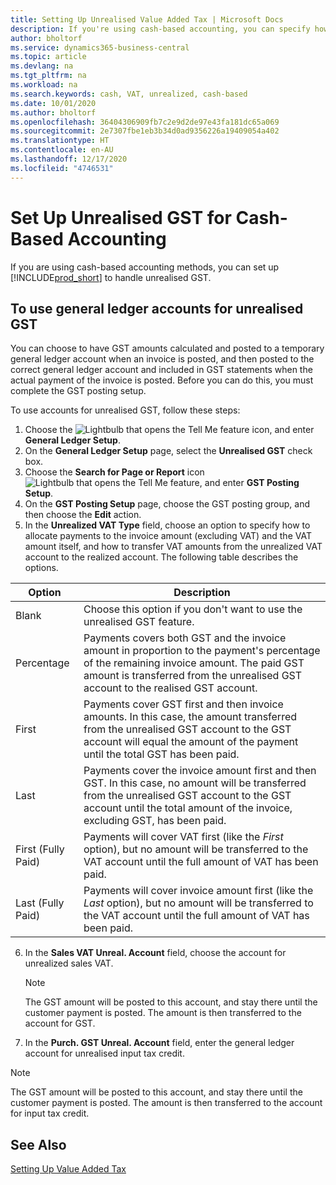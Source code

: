 ```yaml
---
title: Setting Up Unrealised Value Added Tax | Microsoft Docs
description: If you're using cash-based accounting, you can specify how to handle unrealised GST for sales and purchases.
author: bholtorf
ms.service: dynamics365-business-central
ms.topic: article
ms.devlang: na
ms.tgt_pltfrm: na
ms.workload: na
ms.search.keywords: cash, VAT, unrealized, cash-based
ms.date: 10/01/2020
ms.author: bholtorf
ms.openlocfilehash: 36404306909fb7c2e9d2de97e43fa181dc65a069
ms.sourcegitcommit: 2e7307fbe1eb3b34d0ad9356226a19409054a402
ms.translationtype: HT
ms.contentlocale: en-AU
ms.lasthandoff: 12/17/2020
ms.locfileid: "4746531"
---
```

# <a name="set-up-unrealized-vat-for-cash-based-accounting"></a>Set Up Unrealised GST for Cash-Based Accounting
If you are using cash-based accounting methods, you can set up [!INCLUDE[prod_short](includes/prod_short.md)] to handle unrealised GST.

## <a name="to-use-general-ledger-accounts-for-unrealized-vat"></a>To use general ledger accounts for unrealised GST
You can choose to have GST amounts calculated and posted to a temporary general ledger account when an invoice is posted, and then posted to the correct general ledger account and included in GST statements when the actual payment of the invoice is posted. Before you can do this, you must complete the GST posting setup.

To use accounts for unrealised GST, follow these steps:
1. Choose the ![Lightbulb that opens the Tell Me feature](media/ui-search/search_small.png "Tell me what you want to do") icon, and enter **General Ledger Setup**.
2. On the **General Ledger Setup** page, select the **Unrealised GST** check box.
3. Choose the **Search for Page or Report** icon ![Lightbulb that opens the Tell Me feature](media/ui-search/search_small.png "Tell me what you want to do"), and enter **GST Posting Setup**.
4. On the **GST Posting Setup** page, choose the GST posting group, and then choose the **Edit** action.
5. In the **Unrealized VAT Type** field, choose an option to specify how to allocate payments to the invoice amount (excluding VAT) and the VAT amount itself, and how to transfer VAT amounts from the unrealized VAT account to the realized account. The following table describes the options.

| Option | Description |
| --- | --- |
| Blank | Choose this option if you don't want to use the unrealised GST feature. |
| Percentage | Payments covers both GST and the invoice amount in proportion to the payment's percentage of the remaining invoice amount. The paid GST amount is transferred from the unrealised GST account to the realised GST account. |
| First | Payments cover GST first and then invoice amounts. In this case, the amount transferred from the unrealised GST account to the GST account will equal the amount of the payment until the total GST has been paid. |
| Last | Payments cover the invoice amount first and then GST. In this case, no amount will be transferred from the unrealised GST account to the GST account until the total amount of the invoice, excluding GST, has been paid. |
| First (Fully Paid) | Payments will cover VAT first (like the _First_ option), but no amount will be transferred to the VAT account until the full amount of VAT has been paid. |
| Last (Fully Paid) | Payments will cover invoice amount first (like the _Last_ option), but no amount will be transferred to the VAT account until the full amount of VAT has been paid. |

6. In the **Sales VAT Unreal. Account** field, choose the account for unrealized sales VAT.

    > [!NOTE]  
    > The GST amount will be posted to this account, and stay there until the customer payment is posted. The amount is then transferred to the account for GST.
7. In the **Purch. GST Unreal. Account** field, enter the general ledger account for unrealised input tax credit.

> [!NOTE]  
> The GST amount will be posted to this account, and stay there until the customer payment is posted. The amount is then transferred to the account for input tax credit.

## <a name="see-also"></a>See Also
[Setting Up Value Added Tax](finance-setup-vat.md)

